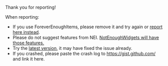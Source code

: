 Thank you for reporting!

When reporting:
 * If you use ForeverEnoughItems, please remove it and try again or [report here instead](https://github.com/elix-x/Forever-Enough-Items/issues).  
 * Please do not suggest features from NEI. [NotEnoughWidgets will have those features.](https://github.com/TheCBProject/NotEnoughItems/issues/6)
 * Try the [latest version](http://minecraft.curseforge.com/projects/just-enough-items-jei/files), it may have fixed the issue already.
 * If you crashed, please paste the crash log to https://gist.github.com/ and link it here.
